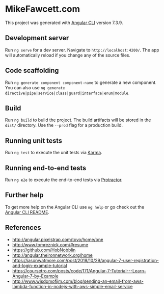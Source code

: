 # MikeFawcett.com

This project was generated with [Angular CLI](https://github.com/angular/angular-cli) version 7.3.9.

## Development server

Run `ng serve` for a dev server. Navigate to `http://localhost:4200/`. The app will automatically reload if you change any of the source files.

## Code scaffolding

Run `ng generate component component-name` to generate a new component. You can also use `ng generate directive|pipe|service|class|guard|interface|enum|module`.

## Build

Run `ng build` to build the project. The build artifacts will be stored in the `dist/` directory. Use the `--prod` flag for a production build.

## Running unit tests

Run `ng test` to execute the unit tests via [Karma](https://karma-runner.github.io).

## Running end-to-end tests

Run `ng e2e` to execute the end-to-end tests via [Protractor](http://www.protractortest.org/).

## Further help

To get more help on the Angular CLI use `ng help` or go check out the [Angular CLI README](https://github.com/angular/angular-cli/blob/master/README.md).

## References

* http://angular.pixelstrap.com/tovo/home/one
* http://www.tomreznick.com/#resume
* https://github.com/HobNobblin
* http://angular.theironnetwork.org/home
* https://jasonwatmore.com/post/2018/10/29/angular-7-user-registration-and-login-example-tutorial
* https://coursetro.com/posts/code/171/Angular-7-Tutorial---Learn-Angular-7-by-Example
* http://www.wisdomofjim.com/blog/sending-an-email-from-aws-lambda-function-in-nodejs-with-aws-simple-email-service
